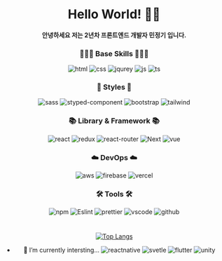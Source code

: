 
<div align="center">

<h1>Hello World! 👋🏼</h1>

<h4>안녕하세요 저는 2년차 프론트엔드 개발자 민정기 입니다.</ㅗ>

<h3 align="center"> 🧑🏻‍💻 Base Skills 🧑🏻‍💻 </h3>

![html](https://img.shields.io/badge/HTML5-E34F26?style=for-the-badge&logo=html5&logoColor=white) ![css](https://img.shields.io/badge/CSS3-1572B6?style=for-the-badge&logo=css3&logoColor=white)  ![jqurey](https://img.shields.io/badge/jQuery-0769AD?style=for-the-badge&logo=jquery&logoColor=white) ![js](https://img.shields.io/badge/JavaScript-F7DF1E?style=for-the-badge&logo=JavaScript&logoColor=white) ![ts](https://img.shields.io/badge/TypeScript-007ACC?style=for-the-badge&logo=typescript&logoColor=white) 

<h3 align="center"> 🎨 Styles 🎨 </h3>

![sass](https://img.shields.io/badge/Sass-CC6699?style=for-the-badge&logo=sass&logoColor=white) ![styped-component](https://img.shields.io/badge/styled--components-DB7093?style=for-the-badge&logo=styled-components&logoColor=white) ![bootstrap](https://img.shields.io/badge/Bootstrap-563D7C?style=for-the-badge&logo=bootstrap&logoColor=white) ![tailwind](https://img.shields.io/badge/Tailwind_CSS-38B2AC?style=for-the-badge&logo=tailwind-css&logoColor=white) 
<h3 align="center"> 📚 Library & Framework 📚 </h3>


![react](https://img.shields.io/badge/React-20232A?style=for-the-badge&logo=react&logoColor=61DAFB) ![redux](https://img.shields.io/badge/Redux-593D88?style=for-the-badge&logo=redux&logoColor=white) ![react-router](	https://img.shields.io/badge/React_Router-CA4245?style=for-the-badge&logo=react-router&logoColor=white) ![Next](https://img.shields.io/badge/Next.js-000?logo=nextdotjs&logoColor=fff&style=for-the-badge) ![vue](	https://img.shields.io/badge/Vue.js-35495E?style=for-the-badge&logo=vue.js&logoColor=4FC08D) 
<h3 align="center"> ☁️ DevOps ☁️ </h3>

![aws](https://img.shields.io/badge/Amazon_AWS-232F3E?style=for-the-badge&logo=amazon-aws&logoColor=white) ![firebase](https://img.shields.io/badge/Firebase-039BE5?style=for-the-badge&logo=Firebase&logoColor=white) ![vercel](https://img.shields.io/badge/Vercel-000000?style=for-the-badge&logo=vercel&logoColor=white)
<h3 align="center"> 🛠 Tools 🛠 </h3>

![npm](https://img.shields.io/badge/npm-CB3837?style=for-the-badge&logo=npm&logoColor=white) ![Eslint](https://img.shields.io/badge/eslint-3A33D1?style=for-the-badge&logo=eslint&logoColor=white) ![prettier](https://img.shields.io/badge/prettier-1A2C34?style=for-the-badge&logo=prettier&logoColor=F7BA3E) ![vscode](https://img.shields.io/badge/Visual_Studio_Code-0078D4?style=for-the-badge&logo=visual%20studio%20code&logoColor=white) ![github](https://img.shields.io/badge/GitHub-100000?style=for-the-badge&logo=github&logoColor=white) 

# 
[![Top Langs](https://github-readme-stats.vercel.app/api/top-langs/?username=mypom11)](https://github.com/anuraghazra/github-readme-stats)

- 🌱 I’m currently intersting...
  ![reactnative](https://img.shields.io/badge/React_Native-20232A?style=for-the-badge&logo=react&logoColor=61DAF) ![svetle](https://img.shields.io/badge/Svelte-4A4A55?style=for-the-badge&logo=svelte&logoColor=FF3E00) ![flutter](https://img.shields.io/badge/Flutter-02569B?style=for-the-badge&logo=flutter&logoColor=white) ![unity](https://img.shields.io/badge/Unity-100000?style=for-the-badge&logo=unity&logoColor=white)
  
</div>
